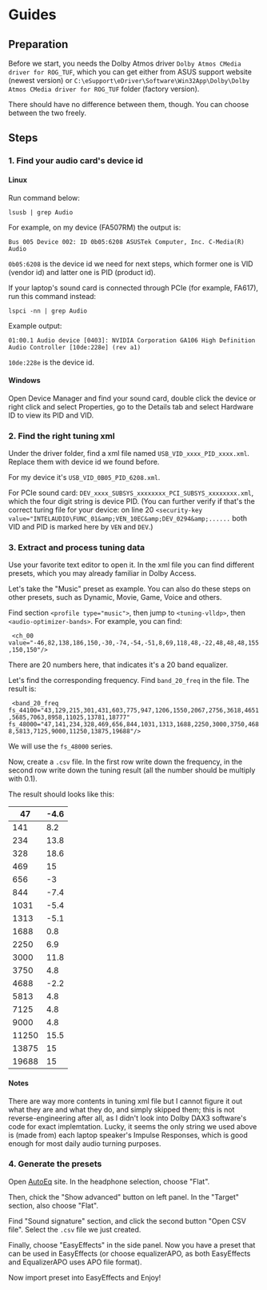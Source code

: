 # Guides

## Preparation

Before we start, you needs the Dolby Atmos driver `Dolby Atmos CMedia driver for ROG_TUF`, which you can get either from ASUS support website (newest version) or `C:\eSupport\eDriver\Software\Win32App\Dolby\Dolby Atmos CMedia driver for ROG_TUF` folder (factory version).

There should have no difference between them, though. You can choose between the two freely.

## Steps

### 1. Find your audio card's device id

#### Linux

Run command below:

`lsusb | grep Audio`

For example, on my device (FA507RM) the output is:

`Bus 005 Device 002: ID 0b05:6208 ASUSTek Computer, Inc. C-Media(R) Audio`

`0b05:6208` is the device id we need for next steps, which former one is VID (vendor id) and latter one is PID (product id).

If your laptop's sound card is connected through PCIe (for example, FA617), run this command instead:

`lspci -nn | grep Audio`

Example output:

`01:00.1 Audio device [0403]: NVIDIA Corporation GA106 High Definition Audio Controller [10de:228e] (rev a1)
`

`10de:228e` is the device id.

#### Windows

Open Device Manager and find your sound card, double click the device or  right click and select Properties, go to the Details tab and select Hardware ID to view its PID and VID.

### 2. Find the right tuning xml

Under the driver folder, find a xml file named `USB_VID_xxxx_PID_xxxx.xml`. Replace them with device id we found before.

For my device it's `USB_VID_0B05_PID_6208.xml`.

For PCIe sound card: `DEV_xxxx_SUBSYS_xxxxxxxx_PCI_SUBSYS_xxxxxxxx.xml`, which the four digit string is device PID. (You can further verify if that's the correct turing file for your device: on line 20 `<security-key value="INTELAUDIO\FUNC_01&amp;VEN_10EC&amp;DEV_0294&amp;......` both VID and PID is marked here by `VEN` and `DEV`.)

### 3. Extract and process tuning data

Use your favorite text editor to open it. In the xml file you can find different presets, which you may already familiar in Dolby Access.

Let's take the "Music" preset as example. You can also do these steps on other presets, such as Dynamic, Movie, Game, Voice and others.

Find section `<profile type="music">`, then jump to `<tuning-vlldp>`, then `<audio-optimizer-bands>`. For example, you can find:

` <ch_00 value="-46,82,138,186,150,-30,-74,-54,-51,8,69,118,48,-22,48,48,48,155,150,150"/>`

There are 20 numbers here, that indicates it's a 20 band equalizer.

Let's find the corresponding frequency. Find `band_20_freq` in the file. The result is:

` <band_20_freq fs_44100="43,129,215,301,431,603,775,947,1206,1550,2067,2756,3618,4651,5685,7063,8958,11025,13781,18777" fs_48000="47,141,234,328,469,656,844,1031,1313,1688,2250,3000,3750,4688,5813,7125,9000,11250,13875,19688"/>`

We will use the `fs_48000` series.

Now, create a `.csv` file. In the first row write down the frequency, in the second row write down the tuning result (all the number should be multiply with 0.1).

The result should looks like this:

| 47    | -4.6 |
|-------|------|
| 141   | 8.2  |
| 234   | 13.8 |
| 328   | 18.6 |
| 469   | 15   |
| 656   | -3   |
| 844   | -7.4 |
| 1031  | -5.4 |
| 1313  | -5.1 |
| 1688  | 0.8  |
| 2250  | 6.9  |
| 3000  | 11.8 |
| 3750  | 4.8  |
| 4688  | -2.2 |
| 5813  | 4.8  |
| 7125  | 4.8  |
| 9000  | 4.8  |
| 11250 | 15.5 |
| 13875 | 15   |
| 19688 | 15   |

#### Notes

There are way more contents in tuning xml file but I cannot figure it out what they are and what they do, and simply skipped them; this is not reverse-engineering after all, as I didn't look into Dolby DAX3 software's code for exact implemtation. Lucky, it seems the only string we used above is (made from) each laptop speaker's Impulse Responses, which is good enough for most daily audio turning purposes.

### 4. Generate the presets

Open [AutoEq](https://autoeq.app) site. In the headphone selection, choose "Flat".

Then, chick the "Show advanced" button on left panel. In the "Target" section, also choose "Flat". 

Find "Sound signature" section, and click the second button "Open CSV file". Select the `.csv` file we just created.

Finally, choose "EasyEffects" in the side panel. Now you have a preset that can be used in EasyEffects (or choose equalizerAPO, as both EasyEffects and EqualizerAPO uses APO file format). 

Now import preset into EasyEffects and Enjoy!